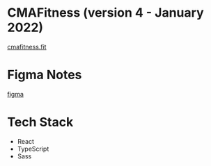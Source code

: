 # CMAFitness (version 4 - January 2022)

[cmafitness.fit](https://bdpeppers.github.io/cma4/)

# Figma Notes

[figma](https://www.figma.com/file/ysDtDkMsI1wpR8eF2xJqM1/CMA4-Desktop?node-id=105081%3A448)


# Tech Stack
* React
* TypeScript
* Sass